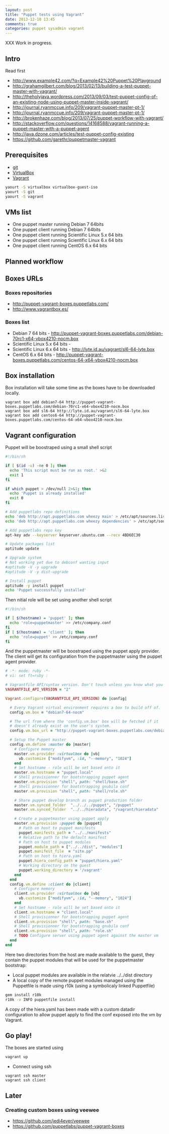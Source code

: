 ```yaml
---
layout: post
title: "Puppet tests using Vagrant"
date: 2013-12-10 13:45
comments: true
categories: puppet sysadmin vagrant
---
```


XXX Work in progress.

## Intro
Read first

* http://www.example42.com/?q=Example42%20Puppet%20Playground
* http://grahamgilbert.com/blog/2013/02/13/building-a-test-puppet-master-with-vagrant/
* http://theholyjava.wordpress.com/2013/09/03/test-puppet-config-of-an-existing-node-using-puppet-master-inside-vagrant/
* http://journal.ryanmccue.info/209/vagrant-puppet-master-pt-1/
* http://journal.ryanmccue.info/209/vagrant-puppet-master-pt-1/
* http://brokenhaze.com/blog/2013/07/25/puppet-workflow-with-vagrant/
* http://stackoverflow.com/questions/14168588/vagrant-running-a-puppet-master-with-a-puppet-agent
* http://java.dzone.com/articles/test-puppet-config-existing
* https://github.com/garethr/puppetmaster-vagrant

## Prerequisites
* [git](http://git-scm.com/)
* [VirtualBox](https://www.virtualbox.org/)
* [Vagrant](http://www.vagrantup.com/)

``` sh Yaourting VirtualBox, git and Vagrant on Archlinux
yaourt -S virtualbox virtualbox-guest-iso
yaourt -S git
yaourt -S vagrant
```

## VMs list
* One puppet master running Debian 7 64bits
* One puppet client running Debian 7 64bits
* One puppet client running Scientific Linux 5.x 64 bits
* One puppet client running Scientific Linux 6.x 64 bits
* One puppet client running CentOS 6.x 64 bits

## Planned workflow

## Boxes URLs

### Boxes repositories
* http://puppet-vagrant-boxes.puppetlabs.com/
* http://www.vagrantbox.es/

### Boxes list
* Debian 7 64 bits - http://puppet-vagrant-boxes.puppetlabs.com/debian-70rc1-x64-vbox4210-nocm.box
* Scientific Linux 5.x 64 bits -
* Scientific Linux 6.x 64 bits -  http://lyte.id.au/vagrant/sl6-64-lyte.box
* CentOS 6.x 64 bits - http://puppet-vagrant-boxes.puppetlabs.com/centos-64-x64-vbox4210-nocm.box

## Box installation
Box installation will take some time as the boxes have to be downloaded locally.

```
vagrant box add debian7-64 http://puppet-vagrant-boxes.puppetlabs.com/debian-70rc1-x64-vbox4210-nocm.box
vagrant box add sl6-64 http://lyte.id.au/vagrant/sl6-64-lyte.box
vagrant box add centos6-64 http://puppet-vagrant-boxes.puppetlabs.com/centos-64-x64-vbox4210-nocm.box
```

## Vagrant configuration

Puppet will be boostraped using a small shell script

``` sh shell/base.sh
#!/bin/sh

if [ $(id -u) -ne 0 ]; then
  echo 'This script must be run as root.' >&2
  exit 1
fi

if which puppet > /dev/null 2>&1; then
  echo 'Puppet is already installed'
  exit 0
fi

# Add puppetlabs repo definitions
echo 'deb http://apt.puppetlabs.com wheezy main' > /etc/apt/sources.list.d/puppetlabs.list
echo 'deb http://apt.puppetlabs.com wheezy dependencies' > /etc/apt/sources.list.d/puppetlabs-dependencies.list

# Add puppetlabs repo key
apt-key adv --keyserver keyserver.ubuntu.com --recv 4BD6EC30

# Update packages list
aptitude update

# Upgrade system
# Not working yet due to debconf wanting input
#aptitude -V -y upgrade
#aptitude -V -y dist-upgrade

# Install puppet
aptitude -y install puppet
echo 'Puppet successfully installed'
```

Then nitial role will be set using another shell script
``` sh shell/role.sh
#!/bin/sh

if [ $(hostname) = 'puppet' ]; then
  echo 'role=puppetmaster' >> /etc/company.conf
fi
if [ $(hostname) = 'client' ]; then
  echo 'role=puppet' >> /etc/company.conf
fi
```

And the puppetmaster will be boostraped using the puppet apply provider.
The client will get its configuration from the puppetmaster using the
puppet agent provider.

``` ruby Vagrantfile
# -*- mode: ruby -*-
# vi: set ft=ruby :

# Vagrantfile API/syntax version. Don't touch unless you know what you're doing!
VAGRANTFILE_API_VERSION = "2"

Vagrant.configure(VAGRANTFILE_API_VERSION) do |config|

  # Every Vagrant virtual environment requires a box to build off of.
  config.vm.box = "debian7-64-nocm"

  # The url from where the 'config.vm.box' box will be fetched if it
  # doesn't already exist on the user's system.
  config.vm.box_url = "http://puppet-vagrant-boxes.puppetlabs.com/debian-70rc1-x64-vbox4210-nocm.box"

  # Setup the Puppet master
  config.vm.define :master do |master|
    # Configure memory
    master.vm.provider :virtualbox do |vb|
      vb.customize ["modifyvm", :id, "--memory", "1024"]
    end
    # Set hostname - role will be set based onto it
    master.vm.hostname = "puppet.local"
    # Shell provisionner for bootstrapping puppet agent
    master.vm.provision "shell", path: "shell/base.sh"
    # Shell provisionner for bootstrapping gnubila conf
    master.vm.provision "shell", path: "shell/role.sh"

    # Share puppet develop branch as puppet production folder
    master.vm.synced_folder  "../../../puppet", "/puppet"
    master.vm.synced_folder  "../../hieradata", "/vagrant/hieradata"

    # Create a puppetmaster using puppet apply
    master.vm.provision :puppet do |puppet|
      # Path on host to puppet manifests
      puppet.manifests_path = "../../manifests"
      # Relative path to the default manifest
      # Path on host to puppet modules
      puppet.module_path = ["../../dist", "modules"]
      puppet.manifest_file  = "site.pp"
      # Path on host to hiera.yaml
      puppet.hiera_config_path = "puppet/hiera.yaml"
      # Working directory on the guest
      puppet.working_directory = '/vagrant'
    end
  end
  config.vm.define :client do |client|
    # Configure memory
    client.vm.provider :virtualbox do |vb|
      vb.customize ["modifyvm", :id, "--memory", "1024"]
    end
    # Set hostname - role will be set based onto it
    client.vm.hostname = "client.local"
    # Shell provisionner for bootstrapping puppet agent
    client.vm.provision "shell", path: "base.sh"
    # Shell provisionner for bootstrapping gnubila conf
    client.vm.provision "shell", path: "role.sh"
    # TODO Configure server using puppet agent against the master vm
  end
end
```

Here two directories from the host are made available to the guest, they
contain the puppet modules that will be used for the puppetmaster
bootstrap:
* Local puppet modules are available in the relatvie ../../dist
  directory
* A local copy of the remote puppet modules managed using the Puppetfile
  is made using r10k (using a symbolicaly linked Puppetfile)

``` sh
gem install r10k
r10k -v INFO puppetfile install
```

A copy of the hiera.yaml has been made with a custom datadir
configuration to allow puppet apply to find the conf exposed into the vm
by Vagrant.

## Go play!

The boxes are started using
``` sh
vagrant up
```

* Connect using ssh

```
vagrant ssh master
vagrant ssh client
```

## Later
### Creating custom boxes using veewee
- https://github.com/jedi4ever/veewee
- https://github.com/puppetlabs/puppet-vagrant-boxes
